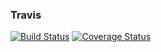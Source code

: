 ### Travis
[![Build Status](https://travis-ci.org/andyrm8052/basic_calculator.svg?branch=main)](https://travis-ci.org/andyrm8052/basic_calculator)
[![Coverage Status](https://coveralls.io/repos/github/andyrm8052/basic_calculator/badge.svg?branch=main)](https://coveralls.io/github/andyrm8052/basic_calculator?branch=main)